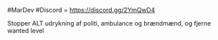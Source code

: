 #MarDev 
#Discord = https://discord.gg/2YmQwD4

Stopper ALT udrykning af politi, ambulance og brændmænd, og fjerne wanted level


